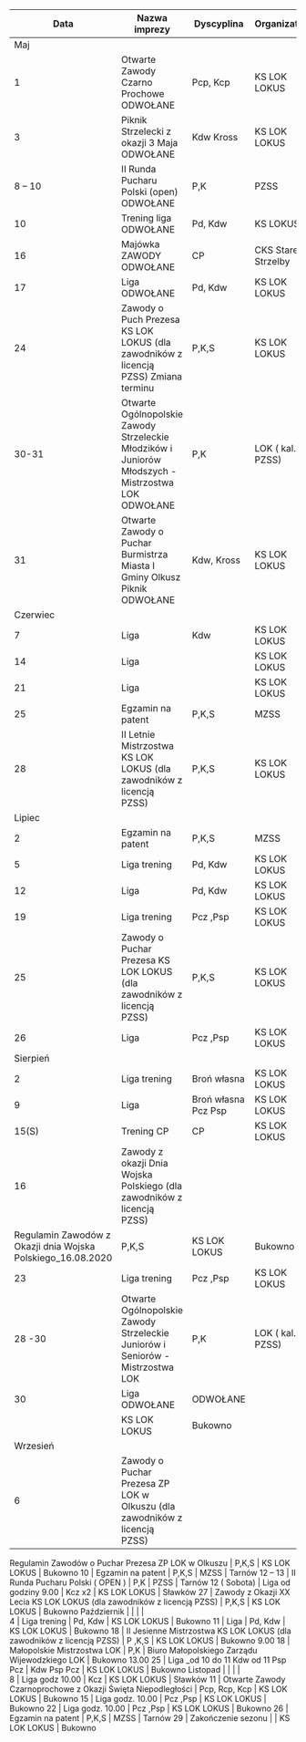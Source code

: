 Data	|	Nazwa imprezy	|	Dyscyplina	|	Organizator	|	Miejsce
--- | --- | --- | --- | --- 
Maj	|		|		|		|	
1	|	Otwarte Zawody Czarno Prochowe ODWOŁANE	|	Pcp, Kcp	|	KS LOK LOKUS	|	Bukowno
3	|	Piknik Strzelecki z okazji 3 Maja ODWOŁANE	|	Kdw Kross	|	KS LOK LOKUS	|	Bukowno
8 – 10	|	II Runda Pucharu Polski (open) ODWOŁANE	|	P,K	|	PZSS	|	Tarnów
10	|	Trening liga ODWOŁANE	|	Pd, Kdw	|	KS LOKUS	|	Bukowno
16	|	Majówka ZAWODY ODWOŁANE	|	CP	|	CKS Stare Strzelby	|	Jaworzno
17	|	Liga ODWOŁANE	|	Pd, Kdw	|	KS LOK LOKUS	|	Bukowno
24	|	Zawody o Puch Prezesa KS LOK LOKUS (dla zawodników z licencją PZSS) Zmiana terminu	|	P,K,S	|	KS LOK LOKUS	|	Bukowno
30-31	|	Otwarte Ogólnopolskie Zawody Strzeleckie Młodzików i Juniorów Młodszych - Mistrzostwa LOK ODWOŁANE	|	P,K	|	LOK ( kal. PZSS)	|	Tarnów
31	|	Otwarte Zawody o Puchar Burmistrza Miasta I Gminy Olkusz Piknik ODWOŁANE	|	Kdw, Kross	|	KS LOK LOKUS	|	Bukowno
Czerwiec	|		|		|		|	
7	|	Liga	|	Kdw	|	KS LOK LOKUS	|	Bukowno
14	|	Liga	|		|	KS LOK LOKUS	|	Bukowno
21	|	Liga	|		|	KS LOK LOKUS	|	Bukowno
25	|	Egzamin na patent	|	P,K,S	|	MZSS	|	Tarnów
28	|	II Letnie Mistrzostwa KS LOK LOKUS (dla zawodników z licencją PZSS)	|	P,K,S	|	KS LOK LOKUS	|	Bukowno
Lipiec	|		|		|		|	
2	|	Egzamin na patent	|	P,K,S	|	MZSS	|	Tarnów
5	|	Liga trening	|	Pd, Kdw	|	KS LOK LOKUS	|	Bukowno
12	|	Liga	|	Pd, Kdw	|	KS LOK LOKUS	|	Bukowno
19	|	Liga trening	|	Pcz ,Psp	|	KS LOK LOKUS	|	Bukowno
25	|	Zawody o Puchar Prezesa KS LOK LOKUS (dla zawodników z licencją PZSS)	|	P,K,S	|	KS LOK LOKUS	|	Bukowno
26	|	Liga	|	Pcz ,Psp	|	KS LOK LOKUS	|	Bukowno
Sierpień	|		|		|		|	
2 	|	Liga trening 	|	Broń własna	|	KS LOK LOKUS	|	Bukowno
9 	|	Liga	|	Broń własna Pcz Psp	|	KS LOK LOKUS	|	Bukowno
15(S)	|	Trening CP	|	CP	|	KS LOK LOKUS	|	Bukowno
16	|	Zawody z okazji Dnia Wojska Polskiego (dla zawodników z licencją PZSS)
Regulamin Zawodów z Okazji dnia Wojska Polskiego_16.08.2020	|	P,K,S	|	KS LOK LOKUS	|	Bukowno
23	|	Liga trening	|	Pcz ,Psp	|	KS LOK LOKUS	|	Bukowno
28 -30	|	Otwarte Ogólnopolskie Zawody Strzeleckie Juniorów i Seniorów - Mistrzostwa LOK	|	P,K 	|	LOK ( kal. PZSS)	|	Tarnów
30	|	Liga ODWOŁANE	|	ODWOŁANE
	|	KS LOK LOKUS	|	Bukowno
Wrzesień	|		|		|		|	
6	|	Zawody o Puchar Prezesa ZP LOK w Olkuszu (dla zawodników z licencją PZSS)

Regulamin Zawodów o Puchar Prezesa ZP LOK w Olkuszu	|	P,K,S	|	KS LOK LOKUS	|	Bukowno
10	|	Egzamin na patent	|	P,K,S	|	MZSS	|	Tarnów
12 – 13	|	II Runda Pucharu Polski ( OPEN )	|	P,K	|	PZSS	|	Tarnów
12 ( Sobota) 	|	Liga od godziny 9.00 	|	Kcz x2	|	KS LOK LOKUS	|	Sławków
27	|	Zawody z Okazji XX Lecia KS LOK LOKUS (dla zawodników z licencją PZSS)	|	P,K,S	|	KS LOK LOKUS	|	Bukowno
Październik	|		|		|		|	
4	|	Liga trening	|	Pd, Kdw	|	KS LOK LOKUS	|	Bukowno
11	|	Liga	|	Pd, Kdw	|	KS LOK LOKUS	|	Bukowno
18	|	II Jesienne Mistrzostwa KS LOK LOKUS (dla zawodników z licencją PZSS)	|	P ,K,S	|	KS LOK LOKUS	|	Bukowno 9.00
18	|	Małopolskie Mistrzostwa LOK 	|	P,K	|	Biuro Małopolskiego Zarządu Wijewodzkiego LOK	|	Bukowno 13.00
25	|	Liga _od 10 do 11 Kdw
od 11 Psp Pcz 	|	Kdw Psp Pcz	|	KS LOK LOKUS	|	Bukowno
Listopad	|		|		|		|	
8	|	Liga godz 10.00	|	Kcz	|	KS LOK LOKUS	|	Sławków
11	|	Otwarte Zawody Czarnoprochowe z Okazji Święta Niepodległości 	|	Pcp, Rcp, Kcp	|	KS LOK LOKUS	|	Bukowno
15	|	Liga godz. 10.00	|	Pcz ,Psp	|	KS LOK LOKUS	|	Bukowno
22	|	Liga godz. 10.00	|	Pcz ,Psp	|	KS LOK LOKUS	|	Bukowno
26	|	Egzamin na patent	|	P,K,S	|	MZSS	|	Tarnów
29	|	Zakończenie sezonu	|		|	KS LOK LOKUS	|	Bukowno
